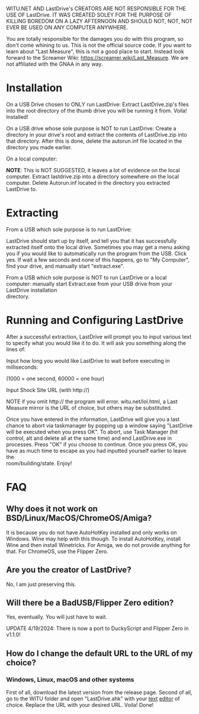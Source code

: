 WITU.NET AND LastDrive's CREATORS ARE NOT RESPONSIBLE FOR THE USE OF LastDrive. IT WAS CREATED SOLEY FOR THE PURPOSE OF KILLING BOREDOM ON A LAZY AFTERNOON AND SHOULD NOT, NOT, NOT EVER BE USED ON ANY COMPUTER ANYWHERE.

You are totally responsible for the damages you do with this program, so don't come whining to us. This is not the official source code. If you want to learn about "Last Measure", this is not a good place to start. Instead look forward to the Screamer Wiki: https://screamer.wiki/Last_Measure. We are not affiliated with the GNAA in any way.
# Installation
On a USB Drive chosen to ONLY run LastDrive: Extract LastDrive.zip's files into the root directory of the thumb drive you will be running it from. Voila! Installed!

On a USB drive whose sole purpose is NOT to run LastDrive: Create a directory in your drive's root and extract the contents of LastDrive.zip into that directory. After this is done, delete the autorun.inf file located in the directory you made earlier.

On a local computer:

**NOTE**: This is NOT SUGGESTED, it leaves a lot of evidence on the local computer. Extract lastdrive.zip into a directory somewhere on the local computer. Delete Autorun.inf located in the directory you extracted LastDrive to.

# Extracting

From a USB which sole purpose is to run LastDrive:

LastDrive should start up by itself, and tell you that it has successfully extracted itself onto the local drive. Sometimes you may get a menu asking you if you would like to automatically run the program from the USB. Click yes. If wait a few seconds and none of this happens, go to "My Computer", find your drive, and manually start "extract.exe".

From a USB which sole purpose is NOT to run LastDrive or a local computer: manually start Extract.exe from your USB drive from your LastDrive installation  
directory.

# Running and Configuring LastDrive

After a successful extraction, LastDrive will prompt you to input various text to specify what you would like it to do. It will ask you something along the lines of:

Input how long you would like LastDrive to wait before executing in milliseconds:

(1000 = one second, 60000 = one hour)

Input Shock Site URL (with http://)

NOTE if you omit http:// the program will error. witu.net/lol.html, a Last Measure mirror is the URL of choice, but others may be substituted.

Once you have entered in the information, LastDrive will give you a last chance to abort via taskmanager by popping up a window saying "LastDrive will be executed when you press OK". To abort, use Task Manager (hit control, alt and delete all at the same time) and end LastDrive.exe in processes. Press "OK" if you choose to continue. Once you press OK, you have as much time to escape as you had inputted yourself earlier to leave the  
room/building/state. Enjoy!

# FAQ
## Why does it not work on BSD/Linux/MacOS/ChromeOS/Amiga?
It is because you do not have AutoHotKey installed and only works on Windows. Wine may help with this though. To install AutoHotKey, install Wine and then install Winetricks. For Amiga, we do not provide anything for that. For ChromeOS, use the Flipper Zero.
## Are you the creator of LastDrive?
No, I am just preserving this.
## Will there be a BadUSB/Flipper Zero edition?
Yes, eventually. You will just have to wait.

UPDATE 4/19/2024: There is now a port to DuckyScript and Flipper Zero in v1.1.0!
## How do I change the default URL to the URL of my choice?
### Windows, Linux, macOS and other systems
First of all, download the latest version from the release page. Second of all, go to the WITU folder and open "LastDrive.ahk" with your [te](https://en.wikipedia.org/wiki/Windows_Notepad)[xt](https://en.wikipedia.org/wiki/Notepad%2B%2B) [edi](https://en.wikipedia.org/wiki/Visual_Studio_Code)[tor](https://www.vim.org/) of choice. Replace the URL with your desired URL. Voila! Done!
